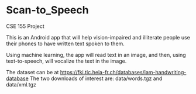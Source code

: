 # Scan-to_Speech
CSE 155 Project

This is an Android app that will help vision-impaired and illiterate people use their phones to have written text spoken to them.

Using machine learning, the app will read text in an image, and then, using text-to-speech, will vocalize the text in the image.

The dataset can be at https://fki.tic.heia-fr.ch/databases/iam-handwriting-database
The two downloads of interest are: data/words.tgz and data/xml.tgz 

